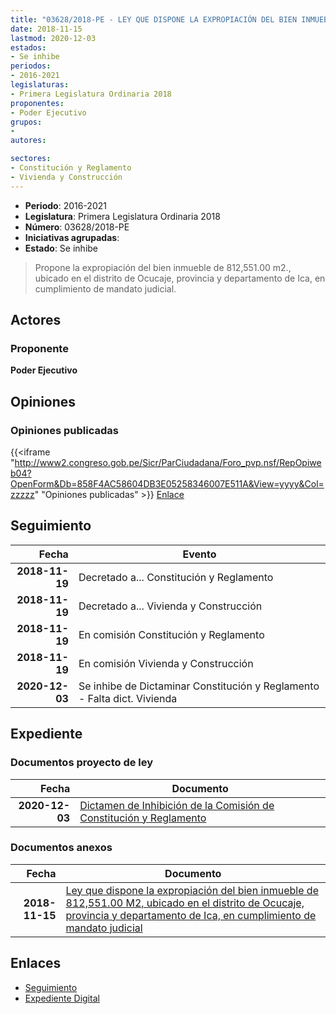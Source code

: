 ```yaml
---
title: "03628/2018-PE - LEY QUE DISPONE LA EXPROPIACIÓN DEL BIEN INMUEBLE DE 812,551.00 M2, UBICADO EN EL DISTRITO DE OCUCAJE, PROVINCIA Y DEPARTAMENTO DE ICA, EN CUMPLIMIENTO DE MANDATO JUDICIAL"
date: 2018-11-15
lastmod: 2020-12-03
estados:
- Se inhibe
periodos:
- 2016-2021
legislaturas:
- Primera Legislatura Ordinaria 2018
proponentes:
- Poder Ejecutivo
grupos:
- 
autores:

sectores:
- Constitución y Reglamento
- Vivienda y Construcción
---
```

- **Periodo**: 2016-2021
- **Legislatura**: Primera Legislatura Ordinaria 2018
- **Número**: 03628/2018-PE
- **Iniciativas agrupadas**: 
- **Estado**: Se inhibe

> Propone la expropiación del bien inmueble de 812,551.00 m2., ubicado en el distrito de Ocucaje, provincia y departamento de Ica, en cumplimiento de mandato judicial.


## Actores

### Proponente

**Poder Ejecutivo**

## Opiniones

### Opiniones publicadas

{{<iframe "http://www2.congreso.gob.pe/Sicr/ParCiudadana/Foro_pvp.nsf/RepOpiweb04?OpenForm&Db=858F4AC58604DB3E05258346007E511A&View=yyyy&Col=zzzzz" "Opiniones publicadas" >}}
[Enlace](http://www2.congreso.gob.pe/Sicr/ParCiudadana/Foro_pvp.nsf/RepOpiweb04?OpenForm&Db=858F4AC58604DB3E05258346007E511A&View=yyyy&Col=zzzzz)


## Seguimiento

| Fecha | Evento |
|------:|--------|
| **2018-11-19** | Decretado a... Constitución y Reglamento |
| **2018-11-19** | Decretado a... Vivienda y Construcción |
| **2018-11-19** | En comisión Constitución y Reglamento |
| **2018-11-19** | En comisión Vivienda y Construcción |
| **2020-12-03** | Se inhibe de Dictaminar Constitución y Reglamento - Falta dict. Vivienda |

## Expediente

### Documentos proyecto de ley

| Fecha | Documento |
|------:|-----------|
| **2020-12-03** | [Dictamen de Inhibición de la Comisión de Constitución y Reglamento](https://leyes.congreso.gob.pe/Documentos/2016_2021/Dictamenes/Proyectos_de_Ley/03628DC04MAY-20201203.pdf) |

### Documentos anexos

| Fecha | Documento |
|------:|-----------|
| **2018-11-15** | [Ley que dispone la expropiación del bien inmueble de 812,551.00 M2, ubicado en el distrito de Ocucaje, provincia y departamento de Ica, en cumplimiento de mandato judicial](http://www.leyes.congreso.gob.pe/Documentos/2016_2021/Proyectos_de_Ley_y_de_Resoluciones_Legislativas/PL0362820181115.pdf) |

## Enlaces

- [Seguimiento](http://www2.congreso.gob.pe/Sicr/TraDocEstProc/CLProLey2016.nsf/f7fff46988ca05b1052578e100829cc7/7f18db8d891319a00525834600793eb4?OpenDocument)
- [Expediente Digital](http://www2.congreso.gob.pe/Sicr/TraDocEstProc/Expvirt_2011.nsf/visbusqptramdoc1621/03628?opendocument)

